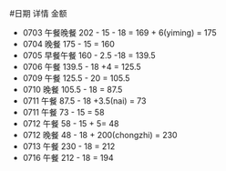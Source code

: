 #日期  详情   金额
- 0703 午餐晚餐 202 - 15 - 18 = 169 + 6(yiming) = 175
- 0704 晚餐     175 - 15 = 160
- 0705 早餐午餐 160 - 2.5 -18 = 139.5
- 0706 午餐     139.5 - 18 +4 = 125.5 
- 0709 午餐 125.5 - 20 = 105.5
- 0710 晚餐 105.5 - 18 = 87.5
- 0711 午餐 87.5 - 18 +3.5(nai) = 73
- 0711 午餐 73 - 15 = 58
- 0712 午餐 58 - 15 + 5= 48
- 0712 晚餐 48 - 18 + 200(chongzhi) = 230
- 0713 午餐 230 - 18 = 212
- 0716 午餐 212 - 18 = 194 
